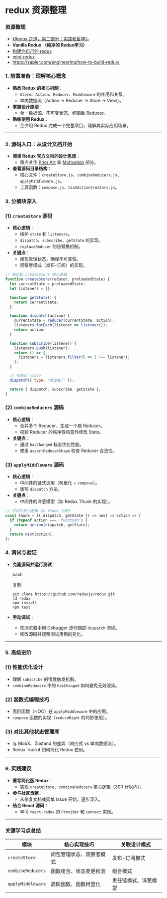 # redux 资源整理

### 资源整理

- [《Redux 之道，第二部分：实践和哲学》](https://blog.isquaredsoftware.com/2017/05/idiomatic-redux-tao-of-redux-part-2/)。
- **Vanilla Redux （纯净的 Redux学习）**
- [构建你自己的 redux](https://nytimes.github.io/oak-byo-react-prosemirror-redux/post/build-your-own-redux/)
- [mini-redux](https://blog.jakoblind.no/learn-redux-by-coding-a-mini-redux/)
- https://zapier.com/engineering/how-to-build-redux/

### **1. 前置准备：理解核心概念**

- **熟悉 Redux 的核心机制**：
    - `Store`、`Action`、`Reducer`、`Middleware` 的作用和关系。
    - 单向数据流（Action → Reducer → Store → View）。
- **掌握设计原则**：
    - 单一数据源、不可变状态、纯函数 Reducer。
- **熟练使用 Redux**：
    - 至少用 Redux 完成一个完整项目，理解其实际应用场景。

---

### **2. 源码入口：从设计文档开始**

- **阅读 Redux 官方文档的设计思想**：
    - 重点关注 [Prior Art](https://redux.js.org/understanding/thinking-in-redux/glossary#prior-art) 和 [Motivation](https://redux.js.org/understanding/thinking-in-redux/motivation) 部分。
- **查看源码目录结构**：
    - 核心文件：`createStore.js`、`combineReducers.js`、`applyMiddleware.js`。
    - 工具函数：`compose.js`、`bindActionCreators.js`。

### **3. 分模块深入**

### **(1) `createStore` 源码**

- **核心逻辑**：
    - 维护 `state` 和 `listeners`。
    - `dispatch`、`subscribe`、`getState` 的实现。
    - `replaceReducer` 的热替换机制。
- **关键点**：
    - 闭包管理状态，确保不可变性。
    - 观察者模式（发布-订阅）的实现。

```jsx
// 简化版 createStore 核心逻辑
function createStore(reducer, preloadedState) {
  let currentState = preloadedState;
  let listeners = [];

  function getState() {
    return currentState;
  }

  function dispatch(action) {
    currentState = reducer(currentState, action);
    listeners.forEach(listener => listener());
    return action;
  }

  function subscribe(listener) {
    listeners.push(listener);
    return () => {
      listeners = listeners.filter(l => l !== listener);
    };
  }

  // 初始化 state
  dispatch({ type: '@@INIT' });

  return { dispatch, subscribe, getState };
}
```

### **(2) `combineReducers` 源码**

- **核心逻辑**：
    - 合并多个 Reducer，生成一个根 Reducer。
    - 校验 Reducer 的纯净性和意外修改 State。
- **关键点**：
    - 通过 `hasChanged` 标志优化性能。
    - 使用 `assertReducerShape` 检查 Reducer 合法性。

### **(3) `applyMiddleware` 源码**

- **核心逻辑**：
    - 中间件的链式调用（柯里化 + `compose`）。
    - 重写 `dispatch` 方法。
- **关键点**：
    - 中间件的洋葱模型（如 Redux Thunk 的实现）。

```jsx
// 中间件核心逻辑（以 thunk 为例）
const thunk = ({ dispatch, getState }) => next => action => {
  if (typeof action === 'function') {
    return action(dispatch, getState);
  }
  return next(action);
};
```

### **4. 调试与验证**

- **克隆源码并运行测试**：
    
    bash
    
    复制
    
    ```
    git clone https://github.com/reduxjs/redux.git
    cd redux
    npm install
    npm test
    ```
    
- **手动调试**：
    - 在浏览器中用 Debugger 逐行跟踪 `dispatch` 流程。
    - 修改源码并观察测试用例的变化。

---

### **5. 高级进阶**

### **(1) 性能优化设计**

- 理解 `subscribe` 的惰性触发机制。
- `combineReducers` 中的 `hasChanged` 如何避免无效渲染。

### **(2) 函数式编程技巧**

- 高阶函数（HOC）在 `applyMiddleware` 中的应用。
- `compose` 函数的实现（`reduceRight` 的巧妙使用）。

### **(3) 对比其他状态管理库**

- 与 MobX、Zustand 的差异（响应式 vs 单向数据流）。
- Redux Toolkit 如何简化 Redux 使用。

---

### **6. 实践建议**

- **重写简化版 Redux**：
    - 实现 `createStore`、`combineReducers` 核心逻辑（300 行以内）。
- **参与社区贡献**：
    - 从修复文档或简单 Issue 开始，逐步深入。
- **结合 React 源码**：
    - 学习 `react-redux` 的 `Provider` 和 `connect` 实现。

---

### **关键学习点总结**

| **模块** | **核心实现技巧** | **关联设计模式** |
| --- | --- | --- |
| `createStore` | 闭包管理状态、观察者模式 | 发布-订阅模式 |
| `combineReducers` | 函数组合、状态变更检测 | 组合模式 |
| `applyMiddleware` | 高阶函数、函数柯里化 | 责任链模式、洋葱模型 |
